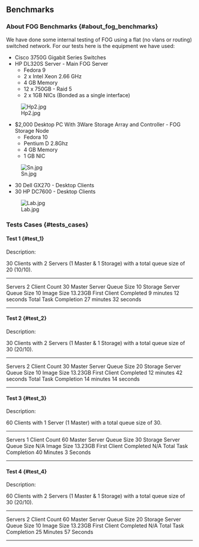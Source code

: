 ## Benchmarks

### About FOG Benchmarks {#about_fog_benchmarks}

We have done some internal testing of FOG using a flat (no vlans or
routing) switched network. For our tests here is the equipment we have
used:

-   Cisco 3750G Gigabit Series Switches
-   HP DL320S Server - Main FOG Server
    -   Fedora 9
    -   2 x Intel Xeon 2.66 GHz
    -   4 GB Memory
    -   12 x 750GB - Raid 5
    -   2 x 1GB NICs (Bonded as a single interface)

<figure>
<img src="Hp2.jpg" title="Hp2.jpg" />
<figcaption>Hp2.jpg</figcaption>
</figure>

-   \$2,000 Desktop PC With 3Ware Storage Array and Controller - FOG
    Storage Node
    -   Fedora 10
    -   Pentium D 2.8Ghz
    -   4 GB Memory
    -   1 GB NIC

<figure>
<img src="Sn.jpg" title="Sn.jpg" />
<figcaption>Sn.jpg</figcaption>
</figure>

-   30 Dell GX270 - Desktop Clients
-   30 HP DC7600 - Desktop Clients

<figure>
<img src="Lab.jpg" title="Lab.jpg" />
<figcaption>Lab.jpg</figcaption>
</figure>

### Tests Cases {#tests_cases}

#### Test 1 {#test_1}

Description:

30 Clients with 2 Servers (1 Master & 1 Storage) with a total queue size
of 20 (10/10).

  --------------------------- -----------------------
  Servers                     2
  Client Count                30
  Master Server Queue Size    10
  Storage Server Queue Size   10
  Image Size                  13.23GB
  First Client Completed      9 minutes 12 seconds
  Total Task Completion       27 minutes 32 seconds
  --------------------------- -----------------------

#### Test 2 {#test_2}

Description:

30 Clients with 2 Servers (1 Master & 1 Storage) with a total queue size
of 30 (20/10).

  --------------------------- -----------------------
  Servers                     2
  Client Count                30
  Master Server Queue Size    20
  Storage Server Queue Size   10
  Image Size                  13.23GB
  First Client Completed      12 minutes 42 seconds
  Total Task Completion       14 minutes 14 seconds
  --------------------------- -----------------------

#### Test 3 {#test_3}

Description:

60 Clients with 1 Server (1 Master) with a total queue size of 30.

  --------------------------- ----------------------
  Servers                     1
  Client Count                60
  Master Server Queue Size    30
  Storage Server Queue Size   N/A
  Image Size                  13.23GB
  First Client Completed      N/A
  Total Task Completion       40 Minutes 3 Seconds
  --------------------------- ----------------------

#### Test 4 {#test_4}

Description:

60 Clients with 2 Servers (1 Master & 1 Storage) with a total queue size
of 30 (20/10).

  --------------------------- -----------------------
  Servers                     2
  Client Count                60
  Master Server Queue Size    20
  Storage Server Queue Size   10
  Image Size                  13.23GB
  First Client Completed      N/A
  Total Task Completion       25 Minutes 57 Seconds
  --------------------------- -----------------------
